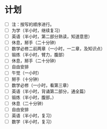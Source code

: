 # 计划
- [ ]  注：按写的顺序进行。
- [ ] 为学（半小时，继续复习）
- [ ] 英语（半小时，第二部分熟读，知道意思）
- [ ] 休息，掰手（二十分钟）
- [ ] 数学必修二前两章（一小时，一二章，及知识点）
- [ ] 锻炼（半小时，臂力，腹部）
- [ ] 休息，掰手（二十分钟）
- [ ] 自由安排
- [ ] 午觉（一小时）
- [ ] 掰手（十分钟）
- [ ] 数学必修（一小时，看第三章）
- [ ] 英语（半小时，背诵第二部分，通全篇）
- [ ] 锻炼（半小时，腹部，）
- [ ] 休息（二十分钟）
- [ ] 自由安排
- [ ] 英语（半小时，复习）
- [ ] 数学（半小时，复习）
